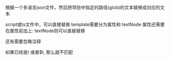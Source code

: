 根据一个多语言json文件，然后把项目中指定的路径(glob)的文本替换成对应的文本

script或ts文件中，可以直接替换
template需要分为属性和 textNode
属性还需要在属性前加上: textNode则可以直接替换

还有需要忽略注释

如果已经是t 或者$t, 那么就不匹配